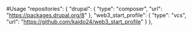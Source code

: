 #Usage
"repositories": {
    "drupal": {
        "type": "composer",
        "url": "https://packages.drupal.org/8"
    },
    "web3_start_profile": {
        "type": "vcs",
        "url": "https://github.com/kaido24/web3_start_profile"
    }
},

